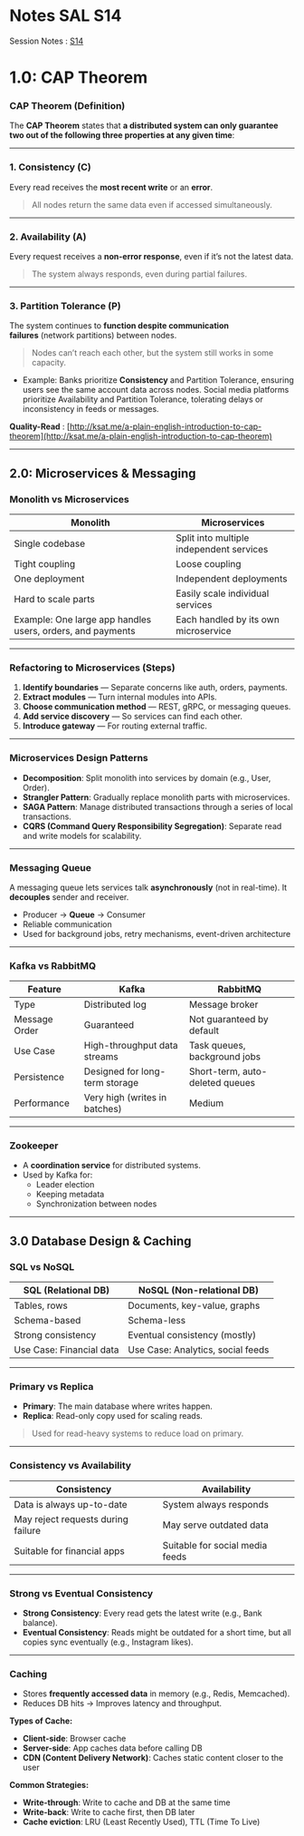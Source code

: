 # Notes SAL S14

Session Notes : [S14](https://coding-platform.s3.amazonaws.com/dev/lms/tickets/79516d85-ebaf-494c-82e2-c97b01022c34/gmA2aB0VZqMUXDzi.png)

# 1.0: CAP Theorem

### **CAP Theorem (Definition)**

The **CAP Theorem** states that **a distributed system can only guarantee two out of the following three properties at any given time**:

---

### **1. Consistency (C)**

Every read receives the **most recent write** or an **error**.

> All nodes return the same data even if accessed simultaneously.
> 

---

### **2. Availability (A)**

Every request receives a **non-error response**, even if it’s not the latest data.

> The system always responds, even during partial failures.
> 

---

### **3. Partition Tolerance (P)**

The system continues to **function despite communication failures** (network partitions) between nodes.

> Nodes can’t reach each other, but the system still works in some capacity.
> 

- Example: Banks prioritize **Consistency** and Partition Tolerance, ensuring users see the same account data across nodes. Social media platforms prioritize Availability and Partition Tolerance, tolerating delays or inconsistency in feeds or messages.

**Quality-Read** : [http://ksat.me/a-plain-english-introduction-to-cap-theorem](http://ksat.me/a-plain-english-introduction-to-cap-theorem)

---

## 2.0: Microservices & Messaging

### Monolith vs Microservices

| Monolith | Microservices |
| --- | --- |
| Single codebase | Split into multiple independent services |
| Tight coupling | Loose coupling |
| One deployment | Independent deployments |
| Hard to scale parts | Easily scale individual services |
| Example: One large app handles users, orders, and payments | Each handled by its own microservice |

---

### Refactoring to Microservices (Steps)

1. **Identify boundaries** — Separate concerns like auth, orders, payments.
2. **Extract modules** — Turn internal modules into APIs.
3. **Choose communication method** — REST, gRPC, or messaging queues.
4. **Add service discovery** — So services can find each other.
5. **Introduce gateway** — For routing external traffic.

---

### Microservices Design Patterns

- **Decomposition**: Split monolith into services by domain (e.g., User, Order).
- **Strangler Pattern**: Gradually replace monolith parts with microservices.
- **SAGA Pattern**: Manage distributed transactions through a series of local transactions.
- **CQRS (Command Query Responsibility Segregation)**: Separate read and write models for scalability.

---

### Messaging Queue

A messaging queue lets services talk **asynchronously** (not in real-time). It **decouples** sender and receiver.

- Producer → **Queue** → Consumer
- Reliable communication
- Used for background jobs, retry mechanisms, event-driven architecture

---

### Kafka vs RabbitMQ

| Feature | Kafka | RabbitMQ |
| --- | --- | --- |
| Type | Distributed log | Message broker |
| Message Order | Guaranteed | Not guaranteed by default |
| Use Case | High-throughput data streams | Task queues, background jobs |
| Persistence | Designed for long-term storage | Short-term, auto-deleted queues |
| Performance | Very high (writes in batches) | Medium |

---

### Zookeeper

- A **coordination service** for distributed systems.
- Used by Kafka for:
    - Leader election
    - Keeping metadata
    - Synchronization between nodes

---

## 3.0 Database Design & Caching

### SQL vs NoSQL

| SQL (Relational DB) | NoSQL (Non-relational DB) |
| --- | --- |
| Tables, rows | Documents, key-value, graphs |
| Schema-based | Schema-less |
| Strong consistency | Eventual consistency (mostly) |
| Use Case: Financial data | Use Case: Analytics, social feeds |

---

### Primary vs Replica

- **Primary**: The main database where writes happen.
- **Replica**: Read-only copy used for scaling reads.

> Used for read-heavy systems to reduce load on primary.
> 

---

### Consistency vs Availability

| Consistency | Availability |
| --- | --- |
| Data is always up-to-date | System always responds |
| May reject requests during failure | May serve outdated data |
| Suitable for financial apps | Suitable for social media feeds |

---

### Strong vs Eventual Consistency

- **Strong Consistency**:
Every read gets the latest write (e.g., Bank balance).
- **Eventual Consistency**:
Reads might be outdated for a short time, but all copies sync eventually (e.g., Instagram likes).

---

### Caching

- Stores **frequently accessed data** in memory (e.g., Redis, Memcached).
- Reduces DB hits → Improves latency and throughput.

**Types of Cache:**

- **Client-side**: Browser cache
- **Server-side**: App caches data before calling DB
- **CDN (Content Delivery Network)**: Caches static content closer to the user

**Common Strategies:**

- **Write-through**: Write to cache and DB at the same time
- **Write-back**: Write to cache first, then DB later
- **Cache eviction**: LRU (Least Recently Used), TTL (Time To Live)